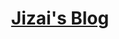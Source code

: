 <h1 align="center"><a href="https://jizai.notion.site/jizai/Jizai-s-Home-cedd6e5dd02c476da5fe6ee8a3721ad6">Jizai's Blog</a></h1>